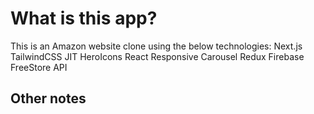 # What is this app?

This is an Amazon website clone using the below technologies:
Next.js
TailwindCSS JIT
HeroIcons
React Responsive Carousel
Redux
Firebase
FreeStore API

## Other notes
